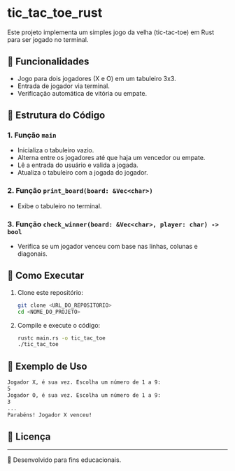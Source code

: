 ﻿# tic_tac_toe_rust
Este projeto implementa um simples jogo da velha (tic-tac-toe) em Rust para ser jogado no terminal.

## 📌 Funcionalidades
- Jogo para dois jogadores (X e O) em um tabuleiro 3x3.
- Entrada de jogador via terminal.
- Verificação automática de vitória ou empate.

## 📂 Estrutura do Código

### 1. Função `main`
- Inicializa o tabuleiro vazio.
- Alterna entre os jogadores até que haja um vencedor ou empate.
- Lê a entrada do usuário e valida a jogada.
- Atualiza o tabuleiro com a jogada do jogador.

### 2. Função `print_board(board: &Vec<char>)`
- Exibe o tabuleiro no terminal.

### 3. Função `check_winner(board: &Vec<char>, player: char) -> bool`
- Verifica se um jogador venceu com base nas linhas, colunas e diagonais.

## 🚀 Como Executar

1. Clone este repositório:
   ```bash
   git clone <URL_DO_REPOSITORIO>
   cd <NOME_DO_PROJETO>
   ```
2. Compile e execute o código:
   ```bash
   rustc main.rs -o tic_tac_toe
   ./tic_tac_toe
   ```

## 📝 Exemplo de Uso

```bash
Jogador X, é sua vez. Escolha um número de 1 a 9:
5
Jogador O, é sua vez. Escolha um número de 1 a 9:
3
...
Parabéns! Jogador X venceu!
```

## 📜 Licença

---
📌 Desenvolvido para fins educacionais.
